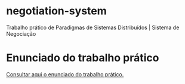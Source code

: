 # negotiation-system
Trabalho prático de Paradigmas de Sistemas Distribuídos | Sistema de Negociação
# Enunciado do trabalho prático
[Consultar aqui o enunciado do trabalho prático.](./enunciado.pdf)

